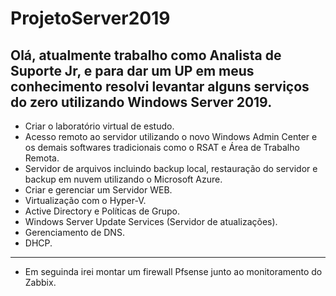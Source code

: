 # ProjetoServer2019

Olá, atualmente trabalho como Analista de Suporte Jr, e para dar um UP em meus conhecimento 
resolvi levantar alguns serviços do zero utilizando Windows Server 2019.
---------------------------------------------------------------------------------------------
*   Criar o laboratório virtual de estudo.
*   Acesso remoto ao servidor utilizando o novo Windows Admin Center e os demais softwares 
tradicionais como o RSAT e Área de Trabalho Remota.
*   Servidor de arquivos incluindo backup local, restauração do servidor e backup em nuvem 
utilizando o Microsoft Azure.
*   Criar e gerenciar um Servidor WEB.
*   Virtualização com o Hyper-V.
*   Active Directory e Políticas de Grupo.
*   Windows Server Update Services (Servidor de atualizações).
*   Gerenciamento de DNS.
*   DHCP.
---------------------------------------------------------------------------------------------
- Em seguinda irei montar um firewall Pfsense junto ao monitoramento do Zabbix. 
